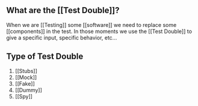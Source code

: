
## What are the [[Test Double]]?

When we are [[Testing]] some [[software]] we need to replace some [[components]] in the test. In those moments we use the [[Test Double]] to give a specific input, specific behavior, etc...

## Type of Test Double

1. [[Stubs]]
2. [[Mock]]
3. [[Fake]]
4. [[Dummy]]
5. [[Spy]]
